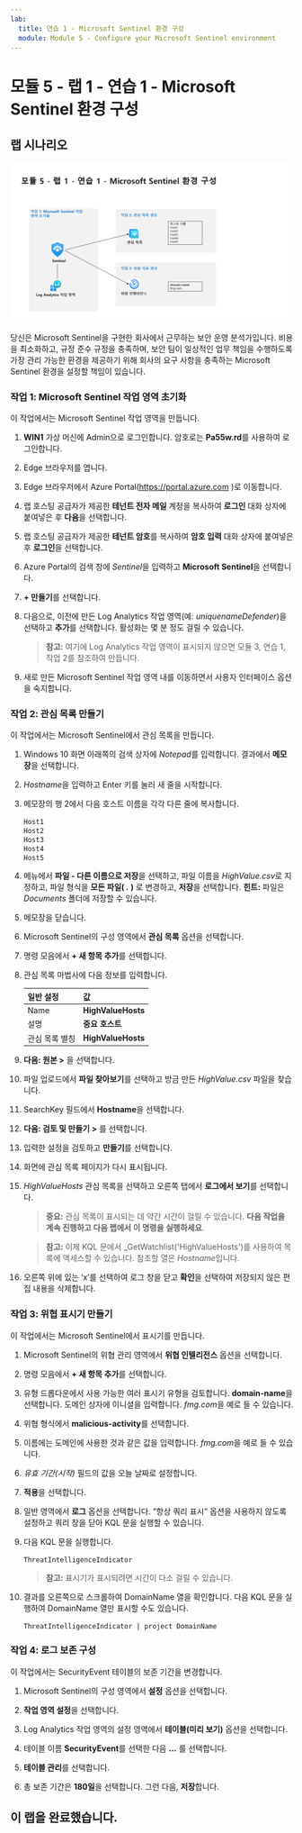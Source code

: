 ```yaml
---
lab:
  title: 연습 1 - Microsoft Sentinel 환경 구성
  module: Module 5 - Configure your Microsoft Sentinel environment
---
```


# <a name="module-5---lab-1---exercise-1---configure-your-microsoft-sentinel-environment"></a>모듈 5 - 랩 1 - 연습 1 - Microsoft Sentinel 환경 구성

## <a name="lab-scenario"></a>랩 시나리오

![랩 개요입니다.](../Media/SC-200-Lab_Diagrams_Mod5_L1_Ex1.png)

당신은 Microsoft Sentinel을 구현한 회사에서 근무하는 보안 운영 분석가입니다. 비용을 최소화하고, 규정 준수 규정을 충족하며, 보안 팀이 일상적인 업무 책임을 수행하도록 가장 관리 가능한 환경을 제공하기 위해 회사의 요구 사항을 충족하는 Microsoft Sentinel 환경을 설정할 책임이 있습니다.


### <a name="task-1-initialize-the-microsoft-sentinel-workspace"></a>작업 1: Microsoft Sentinel 작업 영역 초기화

이 작업에서는 Microsoft Sentinel 작업 영역을 만듭니다.

1. **WIN1** 가상 머신에 Admin으로 로그인합니다. 암호로는 **Pa55w.rd**를 사용하여 로그인합니다.  

1. Edge 브라우저를 엽니다.

1. Edge 브라우저에서 Azure Portal(https://portal.azure.com )로 이동합니다.

1. 랩 호스팅 공급자가 제공한 **테넌트 전자 메일** 계정을 복사하여 **로그인** 대화 상자에 붙여넣은 후 **다음**을 선택합니다.

1. 랩 호스팅 공급자가 제공한 **테넌트 암호**를 복사하여 **암호 입력** 대화 상자에 붙여넣은 후 **로그인**을 선택합니다.

1. Azure Portal의 검색 창에 *Sentinel*을 입력하고 **Microsoft Sentinel**을 선택합니다.

1. **+ 만들기**를 선택합니다.

1. 다음으로, 이전에 만든 Log Analytics 작업 영역(예: *uniquenameDefender*)을 선택하고 **추가**를 선택합니다. 활성화는 몇 분 정도 걸릴 수 있습니다.

    >**참고:** 여기에 Log Analytics 작업 영역이 표시되지 않으면 모듈 3, 연습 1, 작업 2를 참조하여 만듭니다.

1. 새로 만든 Microsoft Sentinel 작업 영역 내를 이동하면서 사용자 인터페이스 옵션을 숙지합니다.


### <a name="task-2-create-a-watchlist"></a>작업 2: 관심 목록 만들기

이 작업에서는 Microsoft Sentinel에서 관심 목록을 만듭니다.

1. Windows 10 화면 아래쪽의 검색 상자에 *Notepad*를 입력합니다. 결과에서 **메모장**을 선택합니다.

1. *Hostname*을 입력하고 Enter 키를 눌러 새 줄을 시작합니다.

1. 메모장의 행 2에서 다음 호스트 이름을 각각 다른 줄에 복사합니다.

    ```Notepad
    Host1
    Host2
    Host3
    Host4
    Host5
    ```

1. 메뉴에서 **파일 - 다른 이름으로 저장**을 선택하고, 파일 이름을 *HighValue.csv*로 지정하고, 파일 형식을 **모든 파일( *.* )** 로 변경하고, **저장**을 선택합니다. **힌트:** 파일은 *Documents* 폴더에 저장할 수 있습니다.

1. 메모장을 닫습니다.

1. Microsoft Sentinel의 구성 영역에서 **관심 목록** 옵션을 선택합니다.

1. 명령 모음에서 **+ 새 항목 추가**를 선택합니다.

1. 관심 목록 마법사에 다음 정보를 입력합니다.

    |일반 설정|값|
    |---|---|
    |Name|**HighValueHosts**|
    |설명|**중요 호스트**|
    |관심 목록 별칭|**HighValueHosts**|

1. **다음: 원본 >** 을 선택합니다.

1. 파일 업로드에서 **파일 찾아보기**를 선택하고 방금 만든 *HighValue.csv* 파일을 찾습니다.

1. SearchKey 필드에서 **Hostname**을 선택합니다.

1. **다음: 검토 및 만들기 >** 를 선택합니다.

1. 입력한 설정을 검토하고 **만들기**를 선택합니다.

1. 화면에 관심 목록 페이지가 다시 표시됩니다.

1. *HighValueHosts* 관심 목록을 선택하고 오른쪽 탭에서 **로그에서 보기**를 선택합니다.

    >**중요:** 관심 목록이 표시되는 데 약간 시간이 걸릴 수 있습니다. **다음 작업을 계속 진행하고 다음 랩에서 이 명령을 실행하세요**.
    
    >**참고:** 이제 KQL 문에서 _GetWatchlist('HighValueHosts')를 사용하여 목록에 액세스할 수 있습니다. 참조할 열은 *Hostname*입니다.

1. 오른쪽 위에 있는 ‘x’를 선택하여 로그 창을 닫고 **확인**을 선택하여 저장되지 않은 편집 내용을 삭제합니다.


### <a name="task-3-create-a-threat-indicator"></a>작업 3: 위협 표시기 만들기

이 작업에서는 Microsoft Sentinel에서 표시기를 만듭니다.

1. Microsoft Sentinel의 위협 관리 영역에서 **위협 인텔리전스** 옵션을 선택합니다.

1. 명령 모음에서 **+ 새 항목 추가**를 선택합니다.

1. 유형 드롭다운에서 사용 가능한 여러 표시기 유형을 검토합니다. **domain-name**을 선택합니다. 도메인 상자에 이니셜을 입력합니다. *fmg.com*을 예로 들 수 있습니다.

1. 위협 형식에서 **malicious-activity**를 선택합니다.

1. 이름에는 도메인에 사용한 것과 같은 값을 입력합니다. *fmg.com*을 예로 들 수 있습니다.

1. *유효 기간(시작)* 필드의 값을 오늘 날짜로 설정합니다.

1. **적용**을 선택합니다.

1. 일반 영역에서 **로그** 옵션을 선택합니다. “항상 쿼리 표시” 옵션을 사용하지 않도록 설정하고 쿼리 창을 닫아 KQL 문을 실행할 수 있습니다.

1. 다음 KQL 문을 실행합니다.

    ```KQL
    ThreatIntelligenceIndicator
    ```

    >**참고:** 표시기가 표시되려면 시간이 다소 걸릴 수 있습니다.

1. 결과를 오른쪽으로 스크롤하여 DomainName 열을 확인합니다. 다음 KQL 문을 실행하여 DomainName 열만 표시할 수도 있습니다. 

    ```KQL
    ThreatIntelligenceIndicator | project DomainName
    ```


### <a name="task-4-configure-log-retention"></a>작업 4: 로그 보존 구성

이 작업에서는 SecurityEvent 테이블의 보존 기간을 변경합니다.

1. Microsoft Sentinel의 구성 영역에서 **설정** 옵션을 선택합니다.

1. **작업 영역 설정**을 선택합니다.

1. Log Analytics 작업 영역의 설정 영역에서 **테이블(미리 보기)** 옵션을 선택합니다.

1. 테이블 이름 **SecurityEvent**를 선택한 다음 **...** 를 선택합니다.

1. **테이블 관리**를 선택합니다.

1. 총 보존 기간은 **180일**을 선택합니다. 그런 다음, **저장**합니다.


## <a name="you-have-completed-the-lab"></a>이 랩을 완료했습니다.

